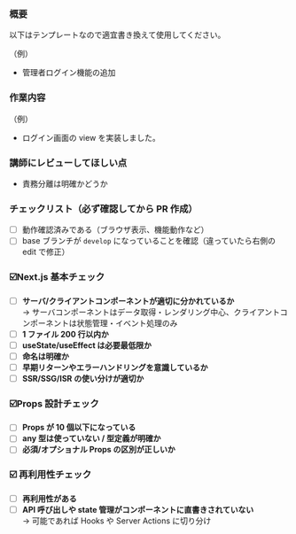 ### 概要

以下はテンプレートなので適宜書き換えて使用してください。

（例）

- 管理者ログイン機能の追加

### 作業内容

（例）

- ログイン画面の view を実装しました。

### 講師にレビューしてほしい点

- 責務分離は明確かどうか

### チェックリスト（必ず確認してから PR 作成）

- [ ] 動作確認済みである（ブラウザ表示、機能動作など）
- [ ] base ブランチが `develop` になっていることを確認（違っていたら右側の edit で修正）

### ☑️Next.js 基本チェック

- [ ] **サーバ/クライアントコンポーネントが適切に分かれているか**  
      → サーバコンポーネントはデータ取得・レンダリング中心、クライアントコンポーネントは状態管理・イベント処理のみ
- [ ] **1 ファイル 200 行以内か**
- [ ] **useState/useEffect は必要最低限か**
- [ ] **命名は明確か**
- [ ] **早期リターンやエラーハンドリングを意識しているか**
- [ ] **SSR/SSG/ISR の使い分けが適切か**

### ☑️Props 設計チェック

- [ ] **Props が 10 個以下になっている**
- [ ] **any 型は使っていない / 型定義が明確か**
- [ ] **必須/オプショナル Props の区別が正しいか**

### ☑️ 再利用性チェック

- [ ] **再利用性がある**
- [ ] **API 呼び出しや state 管理がコンポーネントに直書きされていない**  
      → 可能であれば Hooks や Server Actions に切り分け